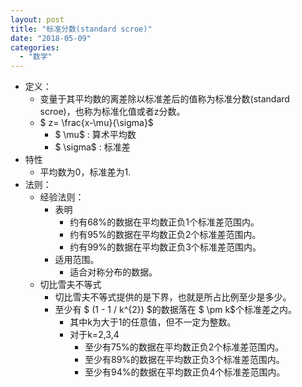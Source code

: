 ```yaml
---
layout: post
title: "标准分数(standard scroe)"
date: "2018-05-09"
categories: 
  - "数学"
---
```


- 定义：
    - 变量于其平均数的离差除以标准差后的值称为标准分数(standard scroe)，也称为标准化值或者z分数。
    - $ z= \\frac{x-\\mu}{\\sigma}$
        - $ \\mu$ : 算术平均数
        - $ \\sigma$ : 标准差
- 特性
    - 平均数为0，标准差为1.
- 法则：
    - 经验法则：
        - 表明
            - 约有68%的数据在平均数正负1个标准差范围内。
            - 约有95%的数据在平均数正负2个标准差范围内。
            - 约有99%的数据在平均数正负3个标准差范围内。
        - 适用范围。
            - 适合对称分布的数据。
    - 切比雪夫不等式
        - 切比雪夫不等式提供的是下界，也就是所占比例至少是多少。
        - 至少有 $ (1 - 1 / k^{2}) $的数据落在 $ \\pm k$个标准差之内。
            - 其中k为大于1的任意值，但不一定为整数。
            - 对于k=2,3,4
                - 至少有75%的数据在平均数正负2个标准差范围内。
                - 至少有89%的数据在平均数正负3个标准差范围内。
                - 至少有94%的数据在平均数正负4个标准差范围内。
